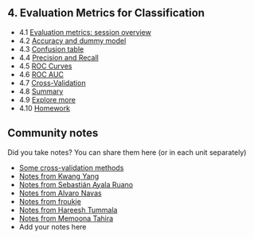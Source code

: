 ## 4. Evaluation Metrics for Classification

- 4.1 [Evaluation metrics: session overview](01-overview.md)
- 4.2 [Accuracy and dummy model](02-accuracy.md)
- 4.3 [Confusion table](03-confusion-table.md)
- 4.4 [Precision and Recall](04-precision-recall.md)
- 4.5 [ROC Curves](05-roc.md)
- 4.6 [ROC AUC](06-auc.md)
- 4.7 [Cross-Validation](07-cross-validation.md)
- 4.8 [Summary](08-summary.md)
- 4.9 [Explore more](09-explore-more.md)
- 4.10 [Homework](homework.md)

## Community notes

Did you take notes? You can share them here (or in each unit separately)
* [Some cross-validation methods](https://github.com/razekmaiden/ml_zoomcamp/blob/main/additional_topics/ML_ZOOMCAMP_CROSS_VALIDATION_METHODS.ipynb)
* [Notes from Kwang Yang](https://www.kaggle.com/kwangyangchia/notebook-for-lesson-4-mle)
* [Notes from Sebastián Ayala Ruano](https://github.com/sayalaruano/100DaysOfMLCode/blob/main/Classification/Notes/NotesDay14.md)
* [Notes from Alvaro Navas](https://github.com/ziritrion/ml-zoomcamp/blob/main/notes/04_01_classification_eval_metrics.md)
* [Notes from froukje](https://github.com/froukje/ml-zoomcamp/blob/main/week4/Lecture_4_metrics.ipynb)
* [Notes from Hareesh Tummala](https://github.com/tummala-hareesh/ml_zoomcamp_ht/blob/main/notes/week-4-notes.md)
* [Notes from Memoona Tahira](https://github.com/MemoonaTahira/MLZoomcamp2022/tree/main/Notes/Week_4%20-evaluation_metrics_for_ML_model)
* Add your notes here

